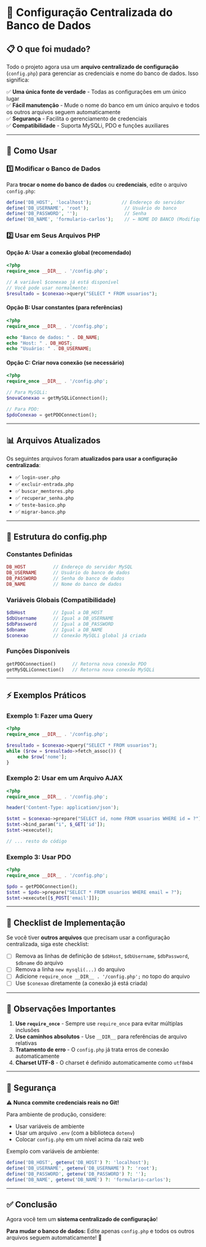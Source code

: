 # 🔧 Configuração Centralizada do Banco de Dados

## 📋 O que foi mudado?

Todo o projeto agora usa um **arquivo centralizado de configuração** (`config.php`) para gerenciar as credenciais e nome do banco de dados. Isso significa:

✅ **Uma única fonte de verdade** - Todas as configurações em um único lugar  
✅ **Fácil manutenção** - Mude o nome do banco em um único arquivo e todos os outros arquivos seguem automaticamente  
✅ **Segurança** - Facilita o gerenciamento de credenciais  
✅ **Compatibilidade** - Suporta MySQLi, PDO e funções auxiliares

---

## 📝 Como Usar

### 1️⃣ Modificar o Banco de Dados

Para **trocar o nome do banco de dados** ou **credenciais**, edite o arquivo `config.php`:

```php
define('DB_HOST', 'localhost');           // Endereço do servidor
define('DB_USERNAME', 'root');             // Usuário do banco
define('DB_PASSWORD', '');                 // Senha
define('DB_NAME', 'formulario-carlos');    // ← NOME DO BANCO (Modifique aqui!)
```

### 2️⃣ Usar em Seus Arquivos PHP

#### Opção A: Usar a conexão global (recomendado)

```php
<?php
require_once __DIR__ . '/config.php';

// A variável $conexao já está disponível
// Você pode usar normalmente:
$resultado = $conexao->query("SELECT * FROM usuarios");
```

#### Opção B: Usar constantes (para referências)

```php
<?php
require_once __DIR__ . '/config.php';

echo "Banco de dados: " . DB_NAME;
echo "Host: " . DB_HOST;
echo "Usuário: " . DB_USERNAME;
```

#### Opção C: Criar nova conexão (se necessário)

```php
<?php
require_once __DIR__ . '/config.php';

// Para MySQLi:
$novaConexao = getMySQLiConnection();

// Para PDO:
$pdoConexao = getPDOConnection();
```

---

## 📊 Arquivos Atualizados

Os seguintes arquivos foram **atualizados para usar a configuração centralizada**:

- ✅ `login-user.php`
- ✅ `excluir-entrada.php`
- ✅ `buscar_mentores.php`
- ✅ `recuperar_senha.php`
- ✅ `teste-basico.php`
- ✅ `migrar-banco.php`

---

## 🔄 Estrutura do config.php

### Constantes Definidas
```php
DB_HOST          // Endereço do servidor MySQL
DB_USERNAME      // Usuário do banco de dados
DB_PASSWORD      // Senha do banco de dados
DB_NAME          // Nome do banco de dados
```

### Variáveis Globais (Compatibilidade)
```php
$dbHost          // Igual a DB_HOST
$dbUsername      // Igual a DB_USERNAME
$dbPassword      // Igual a DB_PASSWORD
$dbname          // Igual a DB_NAME
$conexao         // Conexão MySQLi global já criada
```

### Funções Disponíveis
```php
getPDOConnection()      // Retorna nova conexão PDO
getMySQLiConnection()   // Retorna nova conexão MySQLi
```

---

## ⚡ Exemplos Práticos

### Exemplo 1: Fazer uma Query
```php
<?php
require_once __DIR__ . '/config.php';

$resultado = $conexao->query("SELECT * FROM usuarios");
while ($row = $resultado->fetch_assoc()) {
    echo $row['nome'];
}
```

### Exemplo 2: Usar em um Arquivo AJAX
```php
<?php
require_once __DIR__ . '/config.php';

header('Content-Type: application/json');

$stmt = $conexao->prepare("SELECT id, nome FROM usuarios WHERE id = ?");
$stmt->bind_param("i", $_GET['id']);
$stmt->execute();

// ... resto do código
```

### Exemplo 3: Usar PDO
```php
<?php
require_once __DIR__ . '/config.php';

$pdo = getPDOConnection();
$stmt = $pdo->prepare("SELECT * FROM usuarios WHERE email = ?");
$stmt->execute([$_POST['email']]);
```

---

## 🎯 Checklist de Implementação

Se você tiver **outros arquivos** que precisam usar a configuração centralizada, siga este checklist:

- [ ] Remova as linhas de definição de `$dbHost`, `$dbUsername`, `$dbPassword`, `$dbname` do arquivo
- [ ] Remova a linha `new mysqli(...)` do arquivo
- [ ] Adicione `require_once __DIR__ . '/config.php';` no topo do arquivo
- [ ] Use `$conexao` diretamente (a conexão já está criada)

---

## 📌 Observações Importantes

1. **Use `require_once`** - Sempre use `require_once` para evitar múltiplas inclusões
2. **Use caminhos absolutos** - Use `__DIR__` para referências de arquivo relativas
3. **Tratamento de erro** - O `config.php` já trata erros de conexão automaticamente
4. **Charset UTF-8** - O charset é definido automaticamente como `utf8mb4`

---

## 🔐 Segurança

⚠️ **Nunca commite credenciais reais no Git!**

Para ambiente de produção, considere:
- Usar variáveis de ambiente
- Usar um arquivo `.env` (com a biblioteca `dotenv`)
- Colocar `config.php` em um nível acima da raiz web

Exemplo com variáveis de ambiente:
```php
define('DB_HOST', getenv('DB_HOST') ?: 'localhost');
define('DB_USERNAME', getenv('DB_USERNAME') ?: 'root');
define('DB_PASSWORD', getenv('DB_PASSWORD') ?: '');
define('DB_NAME', getenv('DB_NAME') ?: 'formulario-carlos');
```

---

## ✅ Conclusão

Agora você tem um **sistema centralizado de configuração**! 

**Para mudar o banco de dados:** Edite apenas `config.php` e todos os outros arquivos seguem automaticamente! 🎉
